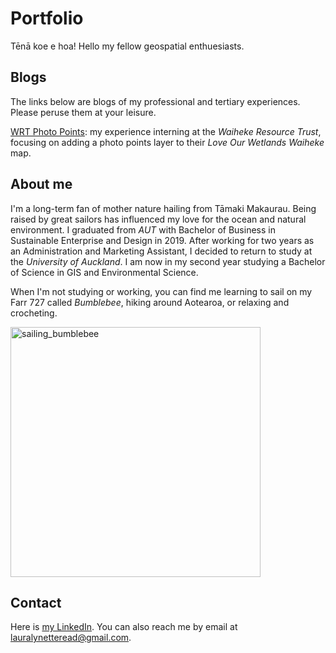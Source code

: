 # Portfolio

Tēnā koe e hoa! Hello my fellow geospatial enthuesiasts. 

## Blogs

The links below are blogs of my professional and tertiary experiences. Please peruse them at your leisure. 

[WRT Photo Points](https://laura-read.github.io/portfolio/wrt-photo-points.html): my experience interning at the *Waiheke Resource Trust*, focusing on adding a photo points layer to their *Love Our Wetlands Waiheke* map. 

## About me
I'm a long-term fan of mother nature hailing from Tāmaki Makaurau. Being raised by great sailors has influenced my love for the ocean and natural environment. I graduated from *AUT* with Bachelor of Business in Sustainable Enterprise and Design in 2019. After working for two years as an Administration and Marketing Assistant, I decided to return to study at the *University of Auckland*. I am now in my second year studying a Bachelor of Science in GIS and Environmental Science.

When I'm not studying or working, you can find me learning to sail on my Farr 727 called *Bumblebee*, hiking around Aotearoa, or relaxing and crocheting. 

<img src="https://laura-read.github.io/portfolio/me_sailing.jpg" alt="sailing_bumblebee" width="400" align="middle"/>

## Contact 
Here is [my LinkedIn](https://www.linkedin.com/in/laura-read-hello/). You can also reach me by email at lauralynetteread@gmail.com. 



